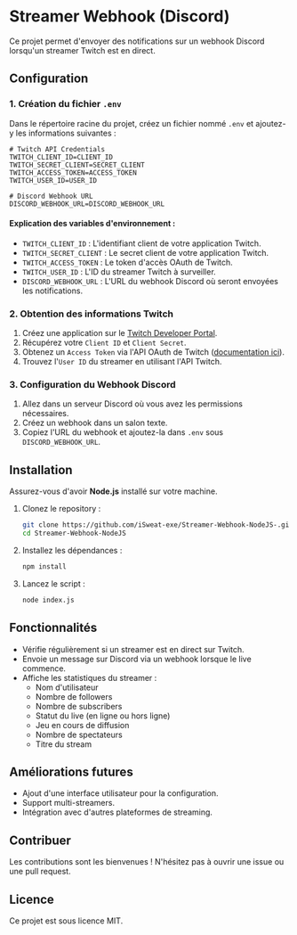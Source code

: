 # Streamer Webhook (Discord)

Ce projet permet d'envoyer des notifications sur un webhook Discord lorsqu'un streamer Twitch est en direct.

## Configuration

### 1. Création du fichier `.env`
Dans le répertoire racine du projet, créez un fichier nommé `.env` et ajoutez-y les informations suivantes :

```
# Twitch API Credentials
TWITCH_CLIENT_ID=CLIENT_ID
TWITCH_SECRET_CLIENT=SECRET_CLIENT
TWITCH_ACCESS_TOKEN=ACCESS_TOKEN
TWITCH_USER_ID=USER_ID

# Discord Webhook URL
DISCORD_WEBHOOK_URL=DISCORD_WEBHOOK_URL
```

#### Explication des variables d'environnement :
- `TWITCH_CLIENT_ID` : L'identifiant client de votre application Twitch.
- `TWITCH_SECRET_CLIENT` : Le secret client de votre application Twitch.
- `TWITCH_ACCESS_TOKEN` : Le token d'accès OAuth de Twitch.
- `TWITCH_USER_ID` : L'ID du streamer Twitch à surveiller.
- `DISCORD_WEBHOOK_URL` : L'URL du webhook Discord où seront envoyées les notifications.

### 2. Obtention des informations Twitch
1. Créez une application sur le [Twitch Developer Portal](https://dev.twitch.tv/console/apps).
2. Récupérez votre `Client ID` et `Client Secret`.
3. Obtenez un `Access Token` via l'API OAuth de Twitch ([documentation ici](https://dev.twitch.tv/docs/authentication/getting-tokens)).
4. Trouvez l'`User ID` du streamer en utilisant l'API Twitch.

### 3. Configuration du Webhook Discord
1. Allez dans un serveur Discord où vous avez les permissions nécessaires.
2. Créez un webhook dans un salon texte.
3. Copiez l'URL du webhook et ajoutez-la dans `.env` sous `DISCORD_WEBHOOK_URL`.

## Installation
Assurez-vous d'avoir **Node.js** installé sur votre machine.

1. Clonez le repository :
   ```sh
   git clone https://github.com/iSweat-exe/Streamer-Webhook-NodeJS-.git
   cd Streamer-Webhook-NodeJS
   ```

2. Installez les dépendances :
   ```sh
   npm install
   ```

3. Lancez le script :
   ```sh
   node index.js
   ```

## Fonctionnalités
- Vérifie régulièrement si un streamer est en direct sur Twitch.
- Envoie un message sur Discord via un webhook lorsque le live commence.
- Affiche les statistiques du streamer :
  - Nom d'utilisateur
  - Nombre de followers
  - Nombre de subscribers
  - Statut du live (en ligne ou hors ligne)
  - Jeu en cours de diffusion
  - Nombre de spectateurs
  - Titre du stream

## Améliorations futures
- Ajout d'une interface utilisateur pour la configuration.
- Support multi-streamers.
- Intégration avec d'autres plateformes de streaming.

## Contribuer
Les contributions sont les bienvenues ! N'hésitez pas à ouvrir une issue ou une pull request.

## Licence
Ce projet est sous licence MIT.
